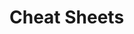                                                                                                                      
                                                                                                                
# Cheat Sheets           

   




